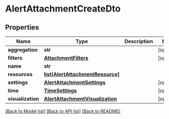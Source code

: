 # AlertAttachmentCreateDto

## Properties
Name | Type | Description | Notes
------------ | ------------- | ------------- | -------------
**aggregation** | **str** |  | [optional] 
**filters** | [**AttachmentFilters**](AttachmentFilters.md) |  | [optional] 
**name** | **str** |  | 
**resources** | [**list[AlertAttachmentResource]**](AlertAttachmentResource.md) |  | 
**settings** | [**AlertAttachmentSettings**](AlertAttachmentSettings.md) |  | [optional] 
**time** | [**TimeSettings**](TimeSettings.md) |  | [optional] 
**visualization** | [**AlertAttachmentVisualization**](AlertAttachmentVisualization.md) |  | [optional] 

[[Back to Model list]](../README.md#documentation-for-models) [[Back to API list]](../README.md#documentation-for-api-endpoints) [[Back to README]](../README.md)



